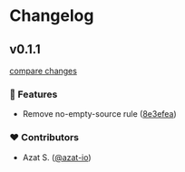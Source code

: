 # Changelog

## v0.1.1

[compare changes](https://github.com/azat-io/stylelint-config/compare/v0.1.0...v0.1.1)

### 🚀 Features

- Remove no-empty-source rule ([8e3efea](https://github.com/azat-io/stylelint-config/commit/8e3efea))

### ❤️ Contributors

- Azat S. ([@azat-io](http://github.com/azat-io))
